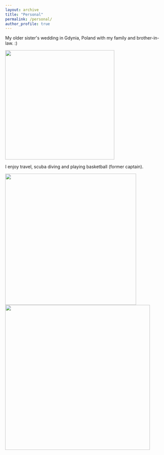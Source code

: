 ```yaml
---
layout: archive
title: "Personal"
permalink: /personal/
author_profile: true
---
```



My older sister's wedding in Gdynia, Poland with my family and brother-in-law. :)

<img src="https://Reina-Kawai.github.io/images/fam-dinner.jpg" width="350">


I enjoy travel, scuba diving and playing basketball (former captain).

<p float="left">
<img src="https://Reina-Kawai.github.io/images/fam-scuba-diving.jpg" width="420" />
<img src="https://Reina-Kawai.github.io/images/personal_grand_canyon.jpg" width="464" />
</p>
